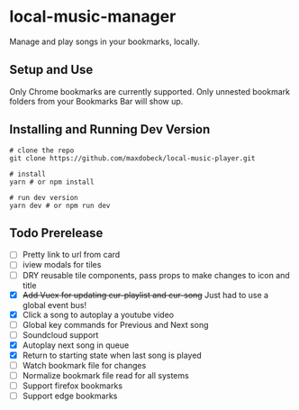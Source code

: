 # local-music-manager
Manage and play songs in your bookmarks, locally.

## Setup and Use
Only Chrome bookmarks are currently supported.  Only unnested bookmark folders from your Bookmarks Bar will show up. 

## Installing and Running Dev Version
```
# clone the repo
git clone https://github.com/maxdobeck/local-music-player.git

# install 
yarn # or npm install

# run dev version
yarn dev # or npm run dev
```
Todo Prerelease
----
- [ ] Pretty link to url from card
- [ ] iview modals for tiles
- [ ] DRY reusable tile components, pass props to make changes to icon and title
- [x] ~~Add Vuex for updating cur-playlist and cur-song~~ Just had to use a global event bus!
- [x] Click a song to autoplay a youtube video
- [ ] Global key commands for Previous and Next song
- [ ] Soundcloud support
- [x] Autoplay next song in queue
- [x] Return to starting state when last song is played
- [ ] Watch bookmark file for changes
- [ ] Normalize bookmark file read for all systems
- [ ] Support firefox bookmarks
- [ ] Support edge bookmarks
